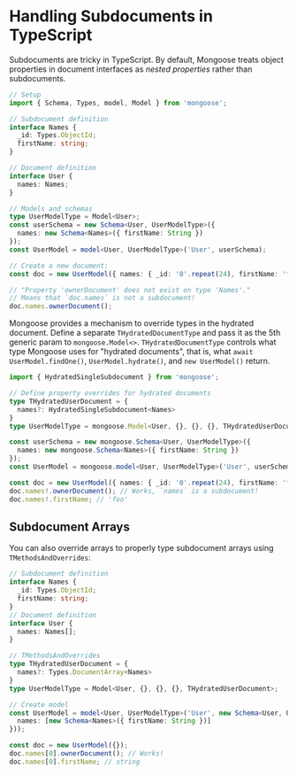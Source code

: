 # Handling Subdocuments in TypeScript

Subdocuments are tricky in TypeScript.
By default, Mongoose treats object properties in document interfaces as *nested properties* rather than subdocuments.

```ts
// Setup
import { Schema, Types, model, Model } from 'mongoose';

// Subdocument definition
interface Names {
  _id: Types.ObjectId;
  firstName: string;
}

// Document definition
interface User {
  names: Names;
}

// Models and schemas
type UserModelType = Model<User>;
const userSchema = new Schema<User, UserModelType>({
  names: new Schema<Names>({ firstName: String })
});
const UserModel = model<User, UserModelType>('User', userSchema);

// Create a new document:
const doc = new UserModel({ names: { _id: '0'.repeat(24), firstName: 'foo' } });

// "Property 'ownerDocument' does not exist on type 'Names'."
// Means that `doc.names` is not a subdocument!
doc.names.ownerDocument();
```

Mongoose provides a mechanism to override types in the hydrated document.
Define a separate `THydratedDocumentType` and pass it as the 5th generic param to `mongoose.Model<>`.
`THydratedDocumentType` controls what type Mongoose uses for "hydrated documents", that is, what `await UserModel.findOne()`, `UserModel.hydrate()`, and `new UserModel()` return.

```ts
import { HydratedSingleSubdocument } from 'mongoose';

// Define property overrides for hydrated documents
type THydratedUserDocument = {
  names?: HydratedSingleSubdocument<Names>
}
type UserModelType = mongoose.Model<User, {}, {}, {}, THydratedUserDocument>;

const userSchema = new mongoose.Schema<User, UserModelType>({
  names: new mongoose.Schema<Names>({ firstName: String })
});
const UserModel = mongoose.model<User, UserModelType>('User', userSchema);

const doc = new UserModel({ names: { _id: '0'.repeat(24), firstName: 'foo' } });
doc.names!.ownerDocument(); // Works, `names` is a subdocument!
doc.names!.firstName; // 'foo'
```

## Subdocument Arrays

You can also override arrays to properly type subdocument arrays using `TMethodsAndOverrides`:

```ts
// Subdocument definition
interface Names {
  _id: Types.ObjectId;
  firstName: string;
}
// Document definition
interface User {
  names: Names[];
}

// TMethodsAndOverrides
type THydratedUserDocument = {
  names?: Types.DocumentArray<Names>
}
type UserModelType = Model<User, {}, {}, {}, THydratedUserDocument>;

// Create model
const UserModel = model<User, UserModelType>('User', new Schema<User, UserModelType>({
  names: [new Schema<Names>({ firstName: String })]
}));

const doc = new UserModel({});
doc.names[0].ownerDocument(); // Works!
doc.names[0].firstName; // string
```
